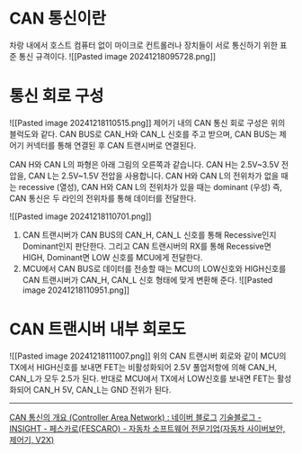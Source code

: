 # CAN 통신이란
차랑 내에서 호스트 컴퓨터 없이 마이크로 컨트롤러나 장치들이 서로 통신하기 위한 표준 통신 규격이다.
![[Pasted image 20241218095728.png]]

# 통신 회로 구성
![[Pasted image 20241218110515.png]]
제어기 내의 CAN 통신 회로 구성은 위의 블럭도와 같다. CAN BUS로 CAN_H와 CAN_L 신호를 주고 받으며, CAN BUS는 제어기 커넥터를 통해 연결된 후 CAN 트랜시버로 연결된다.


CAN H와 CAN L의 파형은 아래 그림의 오른쪽과 같습니다. CAN H는 2.5V~3.5V 전압을, CAN L는 2.5V~1.5V 전압을 사용합니다. 
CAN H와 CAN L의 전위차가 없을 때는 recessive (열성), 
CAN H와 CAN L의 전위차가 있을 때는 dominant (우성)
즉, CAN 통신은 두 라인의 전위차를 통해 데이터를 전달한다.

![[Pasted image 20241218110701.png]]
1. CAN 트랜시버가 CAN BUS의 CAN_H, CAN_L 신호를 통해 Recessive인지 Dominant인지 판단한다. 그리고 CAN 트랜시버의 RX를 통해 Recessive면 HIGH, Dominant면 LOW 신호를 MCU에게 전달한다.
2. MCU에서 CAN BUS로 데이터를 전송할 때는 MCU의 LOW신호와 HIGH신호를 CAN 트랜시버가 CAN_H, CAN_L 신호 형태에 맞게 변환해 준다.
![[Pasted image 20241218110951.png]]

# CAN 트랜시버 내부 회로도
![[Pasted image 20241218111007.png]]
위의 CAN 트랜시버 회로와 같이 MCU의 TX에서 HIGH신호를 보내면 FET는 비활성화되어 2.5V 풀업저항에 의해 CAN_H, CAN_L가 모두 2.5가 된다. 반대로 MCU에서 TX에서 LOW신호를 보내면 FET는 활성화되어 CAN_H 5V, CAN_L는 GND 전위가 된다.


--- 
[CAN 통신의 개요 (Controller Area Network) : 네이버 블로그](https://m.blog.naver.com/lagrange0115/221941482740)
[기술블로그 - INSIGHT - 페스카로(FESCARO) - 자동차 소프트웨어 전문기업(자동차 사이버보안, 제어기, V2X)](https://www.fescaro.com/ko/archives/249/)
